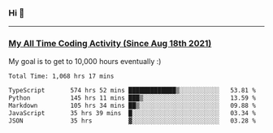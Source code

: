 ### Hi 🙂

---

### <a href="https://wakatime.com/@Eroxl">My All Time Coding Activity (Since Aug 18th 2021)</a>
My goal is to get to 10,000 hours eventually :)
<!--START_SECTION:waka-->

```txt
Total Time: 1,068 hrs 17 mins

TypeScript       574 hrs 52 mins █████████████▒░░░░░░░░░░░   53.81 %
Python           145 hrs 11 mins ███▒░░░░░░░░░░░░░░░░░░░░░   13.59 %
Markdown         105 hrs 34 mins ██▒░░░░░░░░░░░░░░░░░░░░░░   09.88 %
JavaScript       35 hrs 39 mins  █░░░░░░░░░░░░░░░░░░░░░░░░   03.34 %
JSON             35 hrs          ▓░░░░░░░░░░░░░░░░░░░░░░░░   03.28 %
```

<!--END_SECTION:waka-->
